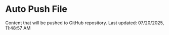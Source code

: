 # Auto Push File

Content that will be pushed to GitHub repository.
Last updated: 07/20/2025, 11:48:57 AM